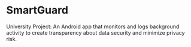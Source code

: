 # SmartGuard
University Project: An Android app that monitors and logs background activity to create transparency about data security and minimize privacy risk.
